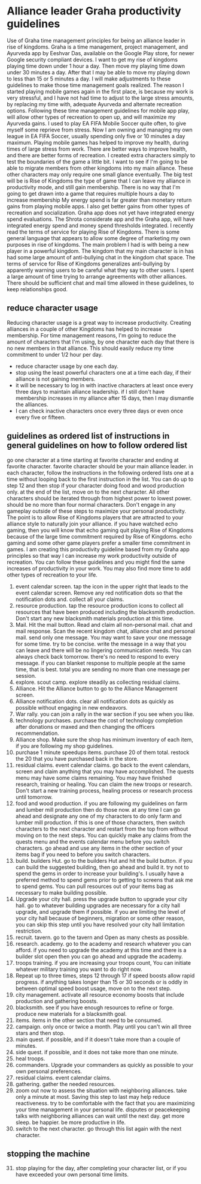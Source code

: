 # Alliance leader Graha productivity guidelines
Use of Graha time management principles for being an alliance leader in rise of kingdoms.
Graha is a time management, project management, and Ayurveda app by Eeshvar Das, available on the Google Play store, for newer Google security compliant devices.
I want to get my rise of kingdoms playing time down under 1 hour a day.
Then move my playing time down under 30 minutes a day.
After that I may be able to move my playing down to less than 15 or 5 minutes a day.
I will make adjustments to these guidelines to make those time management goals realized.
The reason I started playing mobile games again in the first place,
is because my work is very stressful,
and I have not had time to adjust to the large stress amounts,
by replacing my time with,
adequate Ayurveda and alternate recreation options.
Following these time management guidelines for mobile app play, 
will allow other types of recreation to open up,
and will maximize my Ayurveda gains.
I used to play EA FIFA Mobile Soccer quite often,
to give myself some reprieve from stress.
Now I am owning and managing my own league in EA FIFA Soccer, 
usually spending only five or 10 minutes a day maximum.
Playing mobile games has helped to improve my health,
during times of large stress from work.
There are better ways to improve health, 
and there are better forms of recreation.
I created extra characters simply to test the boundaries of the game a little bit.
I want to see if I'm going to be able to migrate members from other kingdoms into my main alliance.
These other characters may only require one small glance eventually.
The big test will be is Rise of Kingdoms the type of game that I can leave my alliance in productivity mode,
and still gain membership.
There is no way that I'm going to get drawn into a game that requires multiple hours a day to increase membership
My energy spend is far greater than monetary return gains from playing mobile apps.
I also get better gains from other types of recreation and socialization.
Graha app does not yet have integrated energy spend evaluations.
The Shrota considerate app and the Graha app, 
will have integrated energy spend and money spend thresholds integrated.
I recently read the terms of service for playing Rise of Kingdoms.
There is some general language that appears to allow some degree of marketing my own purposes in rise of kingdoms.
The main problem I had is with being a new player in a powerful kingdom.
The kingdom that my main character is in has had some large amount of anti-bullying chat in the kingdom chat space.
The terms of service for Rise of Kingdoms generalizes anti-bullying by apparently warning users to be careful what they say to other users.
I spent a large amount of time trying to arrange agreements with other alliances.
There should be sufficient chat and mail time allowed in these guidelines,
to keep relationships good.
## reduce character usage
Reducing character usage is a great way to increase productivity.
Creating alliances in a couple of other Kingdoms has helped to increase membership.
For time management reasons,
I'm going to reduce the amount of characters that I'm using,
by one character each day that there is no new members in that alliance.
This should easily reduce my time commitment to under 1/2 hour per day.
- reduce character usage by one each day.
- stop using the least powerful characters one at a time each day, if their alliance is not gaining members.
- it will be necessary to log in with inactive characters at least once every three days to maintain alliance leadership. if I still don't have membership increases in my alliance after 15 days, then I may dismantle the alliances.
- I can check inactive characters once every three days or even once every five or fifteen.
## guidelines as ordered list of instructions in general guidelines on how to follow ordered list
go one character at a time starting at favorite character and ending at favorite character. favorite character should be your main alliance leader. in each character, follow the instructions in the following ordered lists one at a time without looping back to the first instruction in the list. You can do up to step 12 and then stop if your character doing food and wood production only. at the end of the list, move on to the next character. All other characters should be iterated through from highest power to lowest power. should be no more than four normal characters. Don't engage in any gameplay outside of these steps to maximize your personal productivity. The point is to allow Rise of Kingdoms players that are attracted to your alliance style to naturally join your alliance. if you have watched echo gaming, then you will know that echo gaming quit playing Rise of Kingdoms because of the large time commitment required by Rise of Kingdoms. echo gaming and some other game players prefer a smaller time commitment in games. I am creating this productivity guideline based from my Graha app principles so that way I can increase my work productivity outside of recreation. You can follow these guidelines and you might find the same increases of productivity in your work. You may also find more time to add other types of recreation to your life.
1. event calendar screen. tap the icon in the upper right that leads to the event calendar screen. Remove any red notification dots so that the notification dots and. collect all your claims.
2. resource production. tap the resource production icons to collect all resources that have been produced including the blacksmith production. Don't start any new blacksmith materials production at this time.
3. Mail. Hit the mail button. Read and claim all non-personal mail. chat and mail response. Scan the recent kingdom chat, alliance chat and personal mail. send only one message. You may want to save your one message for some time. try to be concise. write the message in a way that you can leave and there will be no lingering communication needs. You can always check back tomorrow. there's no need to respond to every message. if you can blanket response to multiple people at the same time, that is best. total you are sending no more than one message per session.
4. explore. scout camp. explore steadily as collecting residual claims.
5. Alliance. Hit the Alliance button to go to the Alliance Management screen.
6. Alliance notification dots. clear all notification dots as quickly as possible without engaging in new endeavors.
7. War rally. you can join a rally in the war section if you see when you like. 
8. technology purchases. purchase the cost of technology completion after donations or maxed and then changing the officers recommendation.
9. Alliance shop. Make sure the shop has minimum inventory of each item, if you are following my shop guidelines.
10. purchase 1 minute speedups items. purchase 20 of them total. restock the 20 that you have purchased back in the store.
11. residual claims. event calendar claims. go back to the event calendars, screen and claim anything that you may have accomplished. The quests menu may have some claims remaining. You may have finished research, training or healing. You can claim the new troops or research. Don't start a new training process, healing process or research process until tomorrow.
12. food and wood production. if you are following my guidelines on farm and lumber mill production then do those now. at any time I can go ahead and designate any one of my characters to do only farm and lumber mill production. if this is one of those characters, then switch characters to the next character and restart from the top from without moving on to the next steps. You can quickly make any claims from the quests menu and the events calendar menu before you switch characters. go ahead and use any items in the other section of your items bag if you need to before you switch characters.
13. build. builders Hut. go to the builders Hut and hit the build button. if you can build the suggested building, then go ahead and build it. try not to spend the gems in order to increase your building's. I usually have a preferred method to spend gems prior to getting to screens that ask me to spend gems. You can pull resources out of your items bag as necessary to make building possible.
14. Upgrade your city hall. press the upgrade button to upgrade your city hall. go to whatever building upgrades are necessary for a city hall upgrade, and upgrade them if possible. if you are limiting the level of your city hall because of beginners, migration or some other reason, you can skip this step until you have resolved your city hall limitation restriction.
15. recruit. tavern. go to the tavern and Open as many chests as possible.
16. research. academy. go to the academy and research whatever you can afford. if you need to upgrade the academy at this time and there is a builder slot open then you can go ahead and upgrade the academy.
17. troops training. if you are increasing your troops count, You can initiate whatever military training you want to do right now.
18. Repeat up to three times, steps 12 through 17 if speed boosts allow rapid progress. if anything takes longer than 15 or 30 seconds or is oddly in between optimal speed boost usage, move on to the next step.
19. city management. activate all resource economy boosts that include production and gathering boosts.
20. blacksmith. see if you have enough resources to refine or forge. produce new materials for a blacksmith goal.
21. items. items in the other section that need to be consumed. 
22. campaign. only once or twice a month. Play until you can't win all three stars and then stop.
23. main quest. if possible, and if it doesn't take more than a couple of minutes.
24. side quest. if possible, and it does not take more than one minute.
25. heal troops.
26. commanders. Upgrade your commanders as quickly as possible to your own personal preferences.
27. residual claims. event calendar claims.
28. gathering. gather the needed resources.
29. zoom out now to assess the situation with neighboring alliances. take only a minute at most. Saving this step to last may help reduce reactiveness. try to be comfortable with the fact that you are maximizing your time management in your personal life. disputes or peacekeeping talks with neighboring alliances can wait until the next day. get more sleep. be happier. be more productive in life.
30. switch to the next character. go through this list again with the next character.
## stopping the machine
31. stop playing for the day, after completing your character list, or if you have exceeded your own personal time limits.
